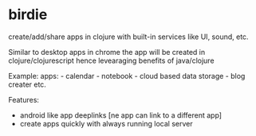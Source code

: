 birdie
======

create/add/share apps in clojure with built-in services like UI, sound, etc.


Similar to desktop apps in chrome the app will be created in clojure/clojurescript hence levearaging benefits of java/clojure

Example:
  apps:
    - calendar
    - notebook
    - cloud based data storage
    - blog creater
    etc.
    
Features:
  - android like app deeplinks [ne app can link to a different app]
  - create apps quickly with always running local server
